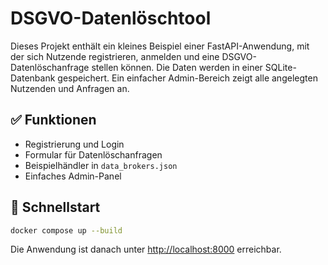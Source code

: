 # DSGVO-Datenlöschtool

Dieses Projekt enthält ein kleines Beispiel einer FastAPI-Anwendung, mit der sich Nutzende registrieren, anmelden und eine DSGVO-Datenlöschanfrage stellen können. Die Daten werden in einer SQLite-Datenbank gespeichert. Ein einfacher Admin-Bereich zeigt alle angelegten Nutzenden und Anfragen an.

## ✅ Funktionen
- Registrierung und Login
- Formular für Datenlöschanfragen
- Beispielhändler in `data_brokers.json`
- Einfaches Admin-Panel

## 🚀 Schnellstart
```bash
docker compose up --build
```
Die Anwendung ist danach unter [http://localhost:8000](http://localhost:8000) erreichbar.
